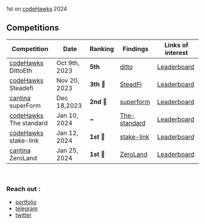 1st on [codeHawks](https://www.codehawks.com/leaderboard) 2024
## Competitions

| Competition          | Date          | Ranking | Findings                                           | Links of interest                                                                    |
| -------------------- | ------------- | ------- | -------------------------------------------------- | ------------------------------------------------------------------------------------ |
| [codeHawks](https://www.codehawks.com/) DittoEth   | Oct 9th, 2023 |  **5th**   | [ditto](./public-contests/ElHaj-DittoETH.md)       | [Leaderboard](https://www.codehawks.com/contests/clm871gl00001mp081mzjdlwc)          |
| [codeHawks](https://www.codehawks.com/) Steadefi   | Nov 20, 2023  |   **3th** 🥉    | [SteadFi](./public-contests/ELHAJ-SteadeFi.md)     | [Leaderboard](https://www.codehawks.com/contests/clo38mm260001la08daw5cbuf)          |
| [cantina](https://cantina.xyz/) superForm    | Dec 18,2023   |   **2nd**  🥈   | [superform](./public-contests/ElHaj-superform.md)  | [Leaderboard](https://cantina.xyz/competitions/2cd0b038-3e32-4db6-b488-0f85b6f0e49f) |
| [codeHawks](https://www.codehawks.com/) The standard | Jan 10, 2024| **~** | [The-standard](./public-contests/ElHaj-The-Standard.md)|[Leaderboard](https://www.codehawks.com/contests/clql6lvyu0001mnje1xpqcuvl)|
| [codeHawks](https://www.codehawks.com/) stake-link | Jan 12, 2024  | **1st**  🥇    | [stake-link](./public-contests/ElHaj-stakelink.md) | [Leaderboard](https://www.codehawks.com/contests/clqf7mgla0001yeyfah59c674) |
| [cantina](https://cantina.xyz/) ZeroLand | Jan 25, 2024 | **1st** 🥇 | [ZeroLand](./public-contests/ElHaj-ZeroLand.md) | [Leaderboard](https://cantina.xyz/competitions/a83eaf73-9cbc-495f-8607-e55d4fdaf4070) |


<br>

### Reach out :

- [portfolio](https://elhajin.vercel.app/)
- [telegram](https://t.me/elhajin)
- [twitter](https://twitter.com/el_hajin)


